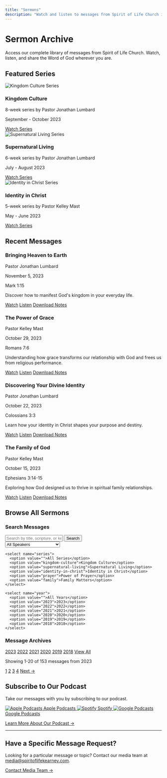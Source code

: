 ```yaml
---
title: "Sermons"
description: "Watch and listen to messages from Spirit of Life Church in Kearney, Nebraska."
---
```


# Sermon Archive

Access our complete library of messages from Spirit of Life Church. Watch, listen, and share the Word of God wherever you are.

## Featured Series

<div class="series-card featured">
  <img src="/images/series/kingdom-culture.jpg" alt="Kingdom Culture Series">
  <div class="series-info">
    <h3>Kingdom Culture</h3>
    <p>8-week series by Pastor Jonathan Lumbard</p>
    <p>September - October 2023</p>
    <a href="#" class="button">Watch Series</a>
  </div>
</div>

<div class="series-card featured">
  <img src="/images/series/supernatural-living.jpg" alt="Supernatural Living Series">
  <div class="series-info">
    <h3>Supernatural Living</h3>
    <p>6-week series by Pastor Jonathan Lumbard</p>
    <p>July - August 2023</p>
    <a href="#" class="button">Watch Series</a>
  </div>
</div>

<div class="series-card featured">
  <img src="/images/series/identity-in-christ.jpg" alt="Identity in Christ Series">
  <div class="series-info">
    <h3>Identity in Christ</h3>
    <p>5-week series by Pastor Kelley Mast</p>
    <p>May - June 2023</p>
    <a href="#" class="button">Watch Series</a>
  </div>
</div>

## Recent Messages

<div class="sermon-card">
  <div class="sermon-info">
    <h3>Bringing Heaven to Earth</h3>
    <p class="preacher">Pastor Jonathan Lumbard</p>
    <p class="date">November 5, 2023</p>
    <p class="scripture">Mark 1:15</p>
    <p class="description">Discover how to manifest God's kingdom in your everyday life.</p>
    <div class="sermon-actions">
      <a href="#" class="button">Watch</a>
      <a href="#" class="button secondary">Listen</a>
      <a href="#" class="button secondary">Download Notes</a>
    </div>
  </div>
</div>

<div class="sermon-card">
  <div class="sermon-info">
    <h3>The Power of Grace</h3>
    <p class="preacher">Pastor Kelley Mast</p>
    <p class="date">October 29, 2023</p>
    <p class="scripture">Romans 7:6</p>
    <p class="description">Understanding how grace transforms our relationship with God and frees us from religious performance.</p>
    <div class="sermon-actions">
      <a href="#" class="button">Watch</a>
      <a href="#" class="button secondary">Listen</a>
      <a href="#" class="button secondary">Download Notes</a>
    </div>
  </div>
</div>

<div class="sermon-card">
  <div class="sermon-info">
    <h3>Discovering Your Divine Identity</h3>
    <p class="preacher">Pastor Jonathan Lumbard</p>
    <p class="date">October 22, 2023</p>
    <p class="scripture">Colossians 3:3</p>
    <p class="description">Learn how your identity in Christ shapes your purpose and destiny.</p>
    <div class="sermon-actions">
      <a href="#" class="button">Watch</a>
      <a href="#" class="button secondary">Listen</a>
      <a href="#" class="button secondary">Download Notes</a>
    </div>
  </div>
</div>

<div class="sermon-card">
  <div class="sermon-info">
    <h3>The Family of God</h3>
    <p class="preacher">Pastor Kelley Mast</p>
    <p class="date">October 15, 2023</p>
    <p class="scripture">Ephesians 3:14-15</p>
    <p class="description">Exploring how God designed us to thrive in spiritual family relationships.</p>
    <div class="sermon-actions">
      <a href="#" class="button">Watch</a>
      <a href="#" class="button secondary">Listen</a>
      <a href="#" class="button secondary">Download Notes</a>
    </div>
  </div>
</div>

## Browse All Sermons

### Search Messages

<form action="" method="get" class="sermon-search-form">
  <div class="search-controls">
    <input type="text" name="keyword" placeholder="Search by title, scripture, or keyword" class="search-input">
    <button type="submit" class="search-button">Search</button>
  </div>
  
  <div class="filter-controls">
    <select name="speaker">
      <option value="">All Speakers</option>
      <option value="jonathan-lumbard">Pastor Jonathan Lumbard</option>
      <option value="kelley-mast">Pastor Kelley Mast</option>
      <option value="guest">Guest Speakers</option>
    </select>
    
    <select name="series">
      <option value="">All Series</option>
      <option value="kingdom-culture">Kingdom Culture</option>
      <option value="supernatural-living">Supernatural Living</option>
      <option value="identity-in-christ">Identity in Christ</option>
      <option value="prayer">Power of Prayer</option>
      <option value="family">Family Matters</option>
    </select>
    
    <select name="year">
      <option value="">All Years</option>
      <option value="2023">2023</option>
      <option value="2022">2022</option>
      <option value="2021">2021</option>
      <option value="2020">2020</option>
      <option value="2019">2019</option>
      <option value="2018">2018</option>
    </select>
  </div>
</form>

### Message Archives

<div class="archive-controls">
  <div class="year-selector">
    <a href="#" class="active">2023</a>
    <a href="#">2022</a>
    <a href="#">2021</a>
    <a href="#">2020</a>
    <a href="#">2019</a>
    <a href="#">2018</a>
    <a href="#">View All</a>
  </div>
</div>

<div class="sermon-list">
  <!-- Sermon listings would be dynamically generated here -->
  <p>Showing 1-20 of 153 messages from 2023</p>
</div>

<div class="pagination">
  <a href="#" class="active">1</a>
  <a href="#">2</a>
  <a href="#">3</a>
  <a href="#">4</a>
  <a href="#">Next →</a>
</div>

## Subscribe to Our Podcast

Take our messages with you by subscribing to our podcast.

<div class="podcast-platforms">
  <a href="#" class="podcast-button apple">
    <img src="/images/icons/apple-podcasts.svg" alt="Apple Podcasts">
    Apple Podcasts
  </a>
  
  <a href="#" class="podcast-button spotify">
    <img src="/images/icons/spotify.svg" alt="Spotify">
    Spotify
  </a>
  
  <a href="#" class="podcast-button google">
    <img src="/images/icons/google-podcasts.svg" alt="Google Podcasts">
    Google Podcasts
  </a>
</div>

[Learn More About Our Podcast →](/media/podcast)

---

## Have a Specific Message Request?

Looking for a particular message or topic? Contact our media team at [media@spiritoflifekearney.com](mailto:media@spiritoflifekearney.com).

[Contact Media Team →](/contact) 